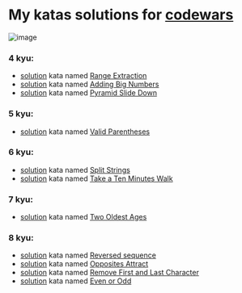 # My katas solutions for [codewars](https://www.codewars.com/users/ILYA-NASA)

![image](https://www.codewars.com/users/ILYA-NASA/badges/large)

### 4 kyu:
- [solution](https://github.com/ILYA-NASA/CodeWars/blob/master/src/RangeExtraction.java) kata named [Range Extraction](https://www.codewars.com/kata/51ba717bb08c1cd60f00002f) 
- [solution](https://github.com/ILYA-NASA/CodeWars/blob/master/src/AddingBigNumbers.java) kata named [Adding Big Numbers](https://www.codewars.com/kata/525f4206b73515bffb000b21)
- [solution](https://github.com/ILYA-NASA/CodeWars/blob/master/src/LongestSlideDown.java) kata named [Pyramid Slide Down
](https://www.codewars.com/kata/551f23362ff852e2ab000037) 

### 5 kyu:
- [solution](https://github.com/ILYA-NASA/CodeWars/blob/master/src/ValidParentheses.java) kata named [Valid Parentheses](https://www.codewars.com/kata/52774a314c2333f0a7000688)

### 6 kyu:
- [solution](https://github.com/ILYA-NASA/CodeWars/blob/master/src/StringSplit.java) kata named [Split Strings](https://www.codewars.com/kata/515de9ae9dcfc28eb6000001)
- [solution](https://github.com/ILYA-NASA/CodeWars/blob/master/src/TenMinWalk.java) kata named [Take a Ten Minutes Walk](https://www.codewars.com/kata/54da539698b8a2ad76000228)

### 7 kyu:
- [solution](https://github.com/ILYA-NASA/CodeWars/blob/master/src/TwoOldestAges.kt) kata named [Two Oldest Ages](https://www.codewars.com/kata/511f11d355fe575d2c000001/kotlin)

### 8 kyu:
- [solution](https://github.com/ILYA-NASA/CodeWars/blob/master/src/ReversedSequence.kt) kata named [Reversed sequence](https://www.codewars.com/kata/5a00e05cc374cb34d100000d/kotlin)
- [solution](https://github.com/ILYA-NASA/CodeWars/blob/master/src/OppositesAttract.kt) kata named [Opposites Attract](https://www.codewars.com/kata/555086d53eac039a2a000083/solutions/kotlin)
- [solution](https://github.com/ILYA-NASA/CodeWars/blob/master/src/RemoveFirstAndLastCharacter.kt) kata named [Remove First and Last Character](https://www.codewars.com/kata/56bc28ad5bdaeb48760009b0/kotlin)
- [solution](https://github.com/ILYA-NASA/CodeWars/blob/master/src/EvenOrOdd.kt) kata named [Even or Odd](https://www.codewars.com/kata/53da3dbb4a5168369a0000fe/kotlin)
